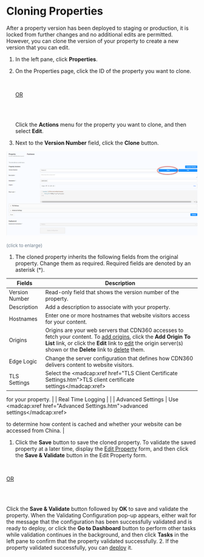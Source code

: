 <!--?xml version="1.0" encoding="utf-8"?-->

<link href="../Resources/TableStyles/Rows.css" rel="stylesheet" madcap:stylesheettype="table">

# Cloning Properties

After a property version has been deployed to staging or production, it is locked from further changes and no additional edits are permitted. However, you can clone the version of your property to create a new version that you can edit.

1. In the left pane, click **Properties**.
2. On the Properties page, click the ID of the property you want to clone.<br>

    <br>

    <u>OR</u>

    <br>

    <br>

    Click the **Actions** menu for the property you want to clone, and then select **Edit**.

3. Next to the **Version Number** field, click the **Clone** button. 

<!-- -->

![null](<../Resources/Images/Cloning Properties - Edit Button.png>)

<span style="color: #708090; font-size: 9pt;">(click to enlarge)</span>

1. The cloned property inherits the following fields from the original property. Change them as required. Required fields are denoted by an asterisk (\*).

<!-- -->

| **Fields**                                                                                                                                                                                                                                                                                                                                                        | **Description**                                                                                                                                                                                                                                                                                                                                                   |
| ----------------------------------------------------------------------------------------------------------------------------------------------------------------------------------------------------------------------------------------------------------------------------------------------------------------------------------------------------------------- | ----------------------------------------------------------------------------------------------------------------------------------------------------------------------------------------------------------------------------------------------------------------------------------------------------------------------------------------------------------------- |
| Version Number                                                                                                                                                                                                                                                                                                                                                    | Read-only field that shows the version number of the property.                                                                                                                                                                                                                                                                                                    |
| Description                                                                                                                                                                                                                                                                                                                                                       | Add a description to associate with your property.                                                                                                                                                                                                                                                                                                                |
| Hostnames                                                                                                                                                                                                                                                                                                                                                         | Enter one or more hostnames that website visitors access for your content.                                                                                                                                                                                                                                                                                        |
| Origins                                                                                                                                                                                                                                                                                                                                                           | Origins are your web servers that CDN360 accesses to fetch your content. To [add origins](<adding_origins.htm>), click the **Add Origin To List** link, or click the **Edit** link to [edit](<../Connecting to Origins/Editing Origins.htm>) the origin server(s) shown or the **Delete** link to [delete](<../Connecting to Origins/Removing Origins.htm>) them. |
| Edge Logic                                                                                                                                                                                                                                                                                                                                                        | Change the server configuration that defines how CDN360 delivers content to website visitors.                                                                                                                                                                                                                                                                     |
| TLS Settings                                                                                                                                                                                                                                                                                                                                                      | Select the <madcap:xref href="TLS Client Certificate Settings.htm">TLS client certificate settings</madcap:xref>

 for your property.                                                                                                                                                                                                                             |
| Real Time Logging                                                                                                                                                                                                                                                                                                                                                 |                                                                                                                                                                                                                                                                                                                                                                   |
| Advanced Settings                                                                                                                                                                                                                                                                                                                                                 | Use <madcap:xref href="Advanced Settings.htm">advanced settings</madcap:xref>

 to determine how content is cached and whether your website can be accessed from China.                                                                                                                                                                                           |

1. Click the **Save** button to save the cloned property. To validate the saved property at a later time, display the [Edit Property](<Editing Properties.htm>) form, and then click the **Save & Validate** button in the Edit Property form.<br>

<br>

<u>OR</u>

<br>

<br>

Click the **Save & Validate** button followed by **OK** to save and validate the property. When the Validating Configuration pop-up appears, either wait for the message that the configuration has been successfully validated and is ready to deploy, or click the **Go to Dashboard** button to perform other tasks while validation continues in the background, and then click **Tasks** in the left pane to confirm that the property validated successfully.
2. If the property validated successfully, you can [deploy](<Deploying Your Property.htm>) it.

<!-- -->

